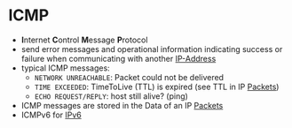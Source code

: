 # ICMP
- **I**nternet **C**ontrol **M**essage **P**rotocol
- send error messages and operational information indicating success or failure when communicating with another [IP-Address](IP-Address.md)
- typical ICMP messages:
	- `NETWORK UNREACHABLE`:  Packet could not be delivered
	- `TIME EXCEEDED`: TimeToLive (TTL) is expired (see TTL in IP [Packets](OSI-Modell/3-Network-Layer.md#Packets))
	- `ECHO REQUEST/REPLY`: host still alive? (ping)
- ICMP messages are stored in the Data of an IP [Packets](OSI-Modell/3-Network-Layer.md#Packets)
- ICMPv6 for [IPv6](IP-Address.md#IPv6)